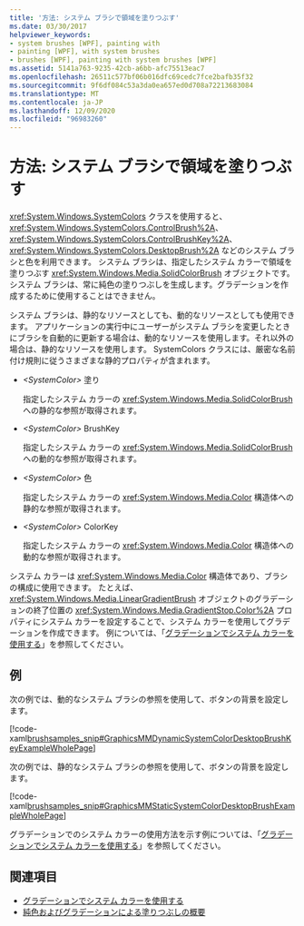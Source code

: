 ```yaml
---
title: '方法: システム ブラシで領域を塗りつぶす'
ms.date: 03/30/2017
helpviewer_keywords:
- system brushes [WPF], painting with
- painting [WPF], with system brushes
- brushes [WPF], painting with system brushes [WPF]
ms.assetid: 5141a763-9235-42cb-a6bb-afc75513eac7
ms.openlocfilehash: 26511c577bf06b016dfc69cedc7fce2bafb35f32
ms.sourcegitcommit: 9f6df084c53a3da0ea657ed0d708a72213683084
ms.translationtype: MT
ms.contentlocale: ja-JP
ms.lasthandoff: 12/09/2020
ms.locfileid: "96983260"
---
```

# <a name="how-to-paint-an-area-with-a-system-brush"></a>方法: システム ブラシで領域を塗りつぶす
<xref:System.Windows.SystemColors> クラスを使用すると、<xref:System.Windows.SystemColors.ControlBrush%2A>、<xref:System.Windows.SystemColors.ControlBrushKey%2A>、<xref:System.Windows.SystemColors.DesktopBrush%2A> などのシステム ブラシと色を利用できます。 システム ブラシは、指定したシステム カラーで領域を塗りつぶす <xref:System.Windows.Media.SolidColorBrush> オブジェクトです。 システム ブラシは、常に純色の塗りつぶしを生成します。グラデーションを作成するために使用することはできません。  
  
 システム ブラシは、静的なリソースとしても、動的なリソースとしても使用できます。 アプリケーションの実行中にユーザーがシステム ブラシを変更したときにブラシを自動的に更新する場合は、動的なリソースを使用します。それ以外の場合は、静的なリソースを使用します。 SystemColors クラスには、厳密な名前付け規則に従うさまざまな静的プロパティが含まれます。  
  
- *\<SystemColor>* 塗り  
  
     指定したシステム カラーの <xref:System.Windows.Media.SolidColorBrush> への静的な参照が取得されます。  
  
- *\<SystemColor>* BrushKey  
  
     指定したシステム カラーの <xref:System.Windows.Media.SolidColorBrush> への動的な参照が取得されます。  
  
- *\<SystemColor>* 色  
  
     指定したシステム カラーの <xref:System.Windows.Media.Color> 構造体への静的な参照が取得されます。  
  
- *\<SystemColor>* ColorKey  
  
     指定したシステム カラーの <xref:System.Windows.Media.Color> 構造体への動的な参照が取得されます。  
  
 システム カラーは <xref:System.Windows.Media.Color> 構造体であり、ブラシの構成に使用できます。 たとえば、<xref:System.Windows.Media.LinearGradientBrush> オブジェクトのグラデーションの終了位置の <xref:System.Windows.Media.GradientStop.Color%2A> プロパティにシステム カラーを設定することで、システム カラーを使用してグラデーションを作成できます。 例については、「[グラデーションでシステム カラーを使用する](how-to-use-system-colors-in-a-gradient.md)」を参照してください。  
  
## <a name="example"></a>例  
 次の例では、動的なシステム ブラシの参照を使用して、ボタンの背景を設定します。  
  
 [!code-xaml[brushsamples_snip#GraphicsMMDynamicSystemColorDesktopBrushKeyExampleWholePage](~/samples/snippets/csharp/VS_Snippets_Wpf/brushsamples_snip/CS/DynamicSystemBrushExample.xaml#graphicsmmdynamicsystemcolordesktopbrushkeyexamplewholepage)]  
  
 次の例では、静的なシステム ブラシの参照を使用して、ボタンの背景を設定します。  
  
 [!code-xaml[brushsamples_snip#GraphicsMMStaticSystemColorDesktopBrushExampleWholePage](~/samples/snippets/csharp/VS_Snippets_Wpf/brushsamples_snip/CS/StaticSystemBrushExample.xaml#graphicsmmstaticsystemcolordesktopbrushexamplewholepage)]  
  
 グラデーションでのシステム カラーの使用方法を示す例については、「[グラデーションでシステム カラーを使用する](how-to-use-system-colors-in-a-gradient.md)」を参照してください。  
  
## <a name="see-also"></a>関連項目

- [グラデーションでシステム カラーを使用する](how-to-use-system-colors-in-a-gradient.md)
- [純色およびグラデーションによる塗りつぶしの概要](painting-with-solid-colors-and-gradients-overview.md)
